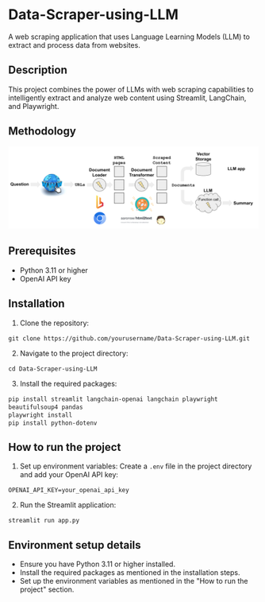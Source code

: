 # Data-Scraper-using-LLM

A web scraping application that uses Language Learning Models (LLM) to extract and process data from websites.

## Description
This project combines the power of LLMs with web scraping capabilities to intelligently extract and analyze web content using Streamlit, LangChain, and Playwright.

## Methodology
![Web Scraping Methodology](web%20scrapping%20methodology%20digram.png)

## Prerequisites
- Python 3.11 or higher
- OpenAI API key

## Installation

1. Clone the repository:
```
git clone https://github.com/yourusername/Data-Scraper-using-LLM.git
```

2. Navigate to the project directory:
```
cd Data-Scraper-using-LLM
```

3. Install the required packages:
```
pip install streamlit langchain-openai langchain playwright beautifulsoup4 pandas
playwright install
pip install python-dotenv
```

## How to run the project

1. Set up environment variables:
Create a `.env` file in the project directory and add your OpenAI API key:
```
OPENAI_API_KEY=your_openai_api_key
```

2. Run the Streamlit application:
```
streamlit run app.py
```

## Environment setup details
- Ensure you have Python 3.11 or higher installed.
- Install the required packages as mentioned in the installation steps.
- Set up the environment variables as mentioned in the "How to run the project" section.
